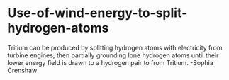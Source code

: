 # Use-of-wind-energy-to-split-hydrogen-atoms
Tritium can be produced by splitting hydrogen atoms with electricity from turbine engines, then partially grounding lone hydrogen atoms until their lower energy field is drawn to a hydrogen pair to from Tritium. -Sophia Crenshaw 
